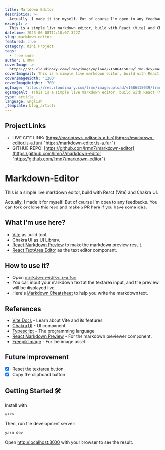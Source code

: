 ```yaml
---
title: Markdown Editor
description: >- 
  Actually, I made it for myself. But of course I'm open to any feedbacks. You can fork or clone this repo and make a PR here if you have some idea. Actually, I made it for myself. But of course I'm open to any feedbacks. You can fork or clone this repo and make a PR here if you have some idea.
excerpt: >-
  This is a simple live markdown editor, build with React (Vite) and Chakra UI. Actually, I made it for myself. But of course I'm open to any feedbacks. You can fork or clone this repo and make a PR here if you have some idea.
datetime: 2023-06-08T17:10:07.322Z
slug: markdown-editor
featured: true
category: Mini Project
tags:
  - free code
author: L RMN
coverImage: >-
  https://res.cloudinary.com/lrmn/image/upload/v1686415039/lrmn.dev/markdown-editor-og_tpdard.png
coverImageAlt: This is a simple live markdown editor, build with React (Vite) and Chakra UI
coverImageWidth: '1200'
coverImageHeight: '700'
ogImage: 'https://res.cloudinary.com/lrmn/image/upload/v1686415039/lrmn.dev/markdown-editor-og_tpdard.png'
ogImageAlt: TThis is a simple live markdown editor, build with React (Vite) and Chakra UI
type: article
language: English
_template: blog_article
---
```




## Project Links

- LIVE SITE LINK: [https://markdown-editor.is-a.fun](https://markdown-editor.is-a.fun/ "https://markdown-editor.is-a.fun")
- GITHUB REPO: [https://github.com/lrmn7/markdown-editor](https://github.com/lrmn7/markdown-editor "https://github.com/lrmn7/markdown-editor")

# Markdown-Editor

This is a simple live markdown editor, build with React (Vite) and Chakra UI.

Actually, I made it for myself. But of course I'm open to any feedbacks. You can fork or clone this repo and make a PR here if you have some idea.

## What I'm use here?

- [Vite](https://vitejs.dev/guide/#scaffolding-your-first-vite-project) as build tool.
- [Chakra UI](https://chakra-ui.com/docs/getting-started) as UI Library.
- [React Markdown Preview](https://github.com/uiwjs/react-markdown-preview) to make the markdown preview result.
- [React TextArea Editor](https://github.com/uiwjs/react-textarea-code-editor) as the text editor component.

## How to use it?

- Open [markdown-editor.is-a.fun](https://markdown-editor.is-a.fun)
- You can input your markdown text at the textarea input, and the preview will be displayed live.
- Here's [Markdown Cheatsheet](https://www.markdownguide.org/cheat-sheet) to help you write the markdown text.

## References

- [Vite Docs](https://vitejs.dev/) - Learn about Vite and its features
- [Chakra UI](https://chakra-ui.com/) - UI component
- [Typescript](https://www.typescriptlang.org/) - The programming language
- [React Markdown Preview](https://github.com/uiwjs/react-markdown-preview) - For the markdown previewer component.
- [Freepik Image](https://image.flaticon.com/icons/png/512/1031/1031982.png) - For the image asset.

## Future Improvement

- [x] Reset the textarea button
- [x] Copy the clipboard button

## Getting Started 🛠️

Install with

```bash
yarn
```

Then, run the development server:

```bash
yarn dev
```

Open [http://localhost:3000](http://localhost:3000) with your browser to see the result.